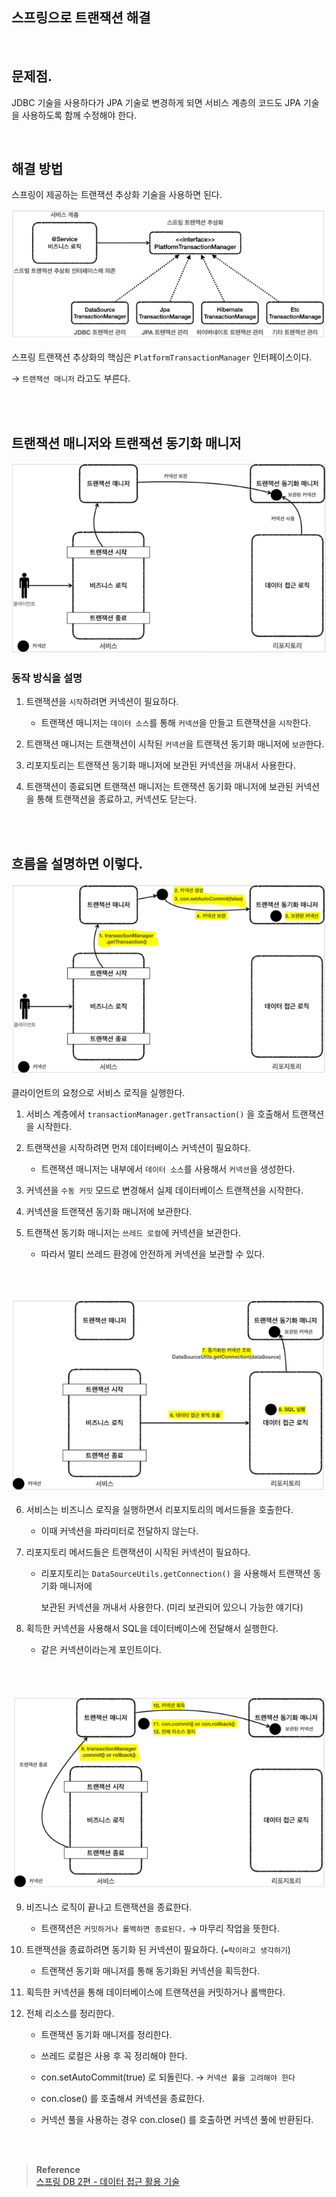 ## 스프링으로 트랜잭션 해결


<br/>


## 문제점.

JDBC 기술을 사용하다가 JPA 기술로 변경하게 되면 서비스 계층의 코드도 JPA 기술을 사용하도록 함께 수정해야 한다.

<br/>

## 해결 방법

스프링이 제공하는 트랜잭션 추상화 기술을 사용하면 된다.

![이미지](/programming/img/입문232.PNG)

스프링 트랜잭션 추상화의 핵심은 `PlatformTransactionManager` 인터페이스이다.

→ `트랜잭션 매니저` 라고도 부른다.

<br/><br/>

## 트랜잭션 매니저와 트랜잭션 동기화 매니저

![이미지](/programming/img/입문233.PNG)

### 동작 방식을 설명

1. 트랜잭션을 `시작`하려면 커넥션이 필요하다. 

    - 트랜잭션 매니저는 `데이터 소스`를 통해 `커넥션`을 만들고 트랜잭션을 `시작`한다.

2. 트랜잭션 매니저는 트랜잭션이 시작된 `커넥션`을 트랜잭션 동기화 매니저에 `보관`한다.

3. 리포지토리는 트랜잭션 동기화 매니저에 보관된 커넥션을 꺼내서 사용한다. 

4. 트랜잭션이 종료되면 트랜잭션 매니저는 트랜잭션 동기화 매니저에 보관된 커넥션을 통해 트랜잭션을 종료하고, 커넥션도 닫는다.





<br/><br/>

## 흐름을 설명하면 이렇다.

![이미지](/programming/img/입문234.PNG)

클라이언트의 요청으로 서비스 로직을 실행한다.

1. 서비스 계층에서 `transactionManager.getTransaction()` 을 호출해서 트랜잭션을 시작한다.

2. 트랜잭션을 시작하려면 먼저 데이터베이스 커넥션이 필요하다. 

    - 트랜잭션 매니저는 내부에서 `데이터 소스`를 사용해서 `커넥션`을 생성한다.

3. 커넥션을 `수동 커밋` 모드로 변경해서 실제 데이터베이스 트랜잭션을 시작한다.

4. 커넥션을 트랜잭션 동기화 매니저에 보관한다.

5. 트랜잭션 동기화 매니저는 `쓰레드 로컬`에 커넥션을 보관한다. 

    - 따라서 멀티 쓰레드 환경에 안전하게 커넥션을 보관할 수 있다.


<br/><br/>


![이미지](/programming/img/입문235.PNG)

6. 서비스는 비즈니스 로직을 실행하면서 리포지토리의 메서드들을 호출한다.

    - 이때 커넥션을 파라미터로 전달하지 않는다.

7. 리포지토리 메서드들은 트랜잭션이 시작된 커넥션이 필요하다.

    - 리포지토리는 `DataSourceUtils.getConnection()` 을 사용해서 트랜잭션 동기화 매니저에
        
        보관된 커넥션을 꺼내서 사용한다. (미리 보관되어 있으니 가능한 얘기다)
        
8. 획득한 커넥션을 사용해서 SQL을 데이터베이스에 전달해서 실행한다.

    - 같은 커넥션이라는게 포인트이다.


<br/><br/>




![이미지](/programming/img/입문236.PNG)

9. 비즈니스 로직이 끝나고 트랜잭션을 종료한다.

    - 트랜잭션은 `커밋하거나 롤백하면 종료된다.` → 마무리 작업을 뜻한다.

10. 트랜잭션을 종료하려면 동기화 된 커넥션이 필요하다. (`=락이라고 생각하기`)

    - 트랜잭션 동기화 매니저를 통해 동기화된 커넥션을 획득한다.

11. 획득한 커넥션을 통해 데이터베이스에 트랜잭션을 커밋하거나 롤백한다.

12. 전체 리소스를 정리한다.

    - 트랜잭션 동기화 매니저를 정리한다.
    
    - 쓰레드 로컬은 사용 후 꼭 정리해야 한다.
    - con.setAutoCommit(true) 로 되돌린다. → `커넥션 풀을 고려해야 한다`
    - con.close() 를 호출해셔 커넥션을 종료한다.
    - 커넥션 풀을 사용하는 경우 con.close() 를 호출하면 커넥션 풀에 반환된다.



<br/><br/>

>**Reference** <br/>[스프링 DB 2편 - 데이터 접근 활용 기술](https://www.inflearn.com/course/%EC%8A%A4%ED%94%84%EB%A7%81-db-2/dashboard)

